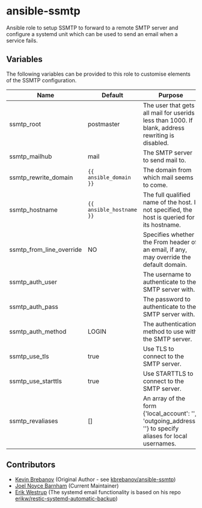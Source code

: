 # ansible-ssmtp

Ansible role to setup SSMTP to forward to a remote SMTP server and configure a systemd unit which can be used to send an email when a service fails.

## Variables

The following variables can be provided to this role to customise elements of the SSMTP configuration.

| Name                      | Default                   | Purpose                                                                                                       |
|---------------------------|---------------------------|---------------------------------------------------------------------------------------------------------------|
| ssmtp_root                | postmaster                | The user that gets all mail for userids less than 1000. If blank, address rewriting is disabled.              |
| ssmtp_mailhub             | mail                      | The SMTP server to send mail to.                                                                              |
| ssmtp_rewrite_domain      | `{{ ansible_domain }}`    | The domain from which mail seems to come.                                                                     |
| ssmtp_hostname            | `{{ ansible_hostname }}`  | The full qualified name of the host. If not specified, the host is queried for its hostname.                  |
| ssmtp_from_line_override  | NO                        | Specifies whether the From header of an email, if any, may override the default domain.                       |
| ssmtp_auth_user           |                           | The username to authenticate to the SMTP server with.                                                         |
| ssmtp_auth_pass           |                           | The password to authenticate to the SMTP server with.                                                         |
| ssmtp_auth_method         | LOGIN                     | The authentication method to use with the SMTP server.                                                        |
| ssmtp_use_tls             | true                      | Use TLS to connect to the SMTP server.                                                                        |
| ssmtp_use_starttls        | true                      | Use STARTTLS to connect to the SMTP server.                                                                   |
| ssmtp_revaliases          | []                        | An array of the form {'local_account': '', 'outgoing_address': ''} to specify aliases for local usernames.    |

## Contributors

- [Kevin Brebanov](https://github.com/kbrebanov) (Original Author - see [kbrebanov/ansible-ssmtp](https://github.com/kbrebanov/ansible-ssmtp))
- [Joel Noyce Barnham](https://github.com/joelnb) (Current Maintainer)
- [Erik Westrup](https://github.com/erikw) (The systemd email functionality is based on his repo [erikw/restic-systemd-automatic-backup](https://github.com/erikw/restic-systemd-automatic-backup))
